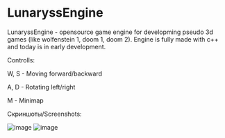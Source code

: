 # LunaryssEngine
LunaryssEngine - opensource game engine for developming pseudo 3d games (like wolfenstein 1, doom 1, doom 2). Engine is fully made with c++ and today is in early development.


Controlls:

W, S - Moving forward/backward

A, D - Rotating left/right

M    - Minimap


Скриншоты/Screenshots:

![image](https://github.com/matlire/LunaryssEngine/assets/137503385/0565b4df-9ec4-4f60-8167-04ad484c8b8e)
![image](https://github.com/matlire/LunaryssEngine/assets/137503385/bcc605c1-5f9a-4447-b504-830f59b4dcbb)

